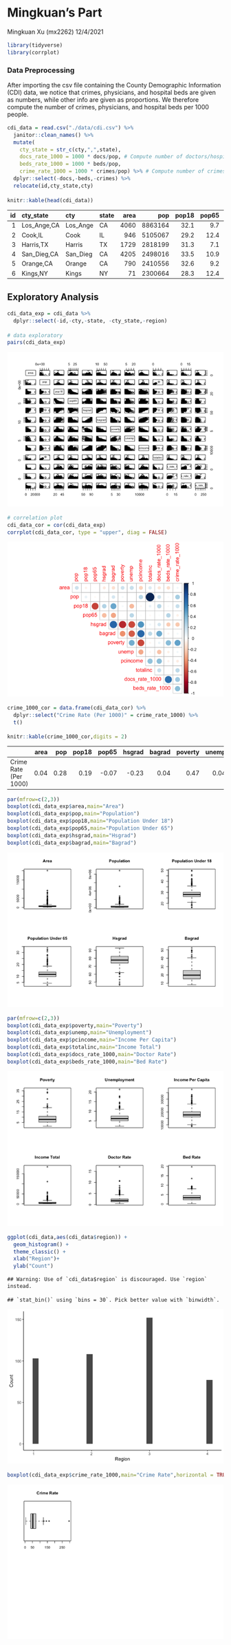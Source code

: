 Mingkuan’s Part
================
Mingkuan Xu (mx2262)
12/4/2021

``` r
library(tidyverse)
library(corrplot)
```

### Data Preprocessing

After importing the csv file containing the County Demographic
Information (CDI) data, we notice that crimes, physicians, and hospital
beds are given as numbers, while other info are given as proportions. We
therefore compute the number of crimes, physicians, and hospital beds
per 1000 people.

``` r
cdi_data = read.csv("./data/cdi.csv") %>%
  janitor::clean_names() %>%
  mutate(
    cty_state = str_c(cty,",",state),
    docs_rate_1000 = 1000 * docs/pop, # Compute number of doctors/hospital beds per 1000 people.
    beds_rate_1000 = 1000 * beds/pop,
    crime_rate_1000 = 1000 * crimes/pop) %>% # Compute number of crimes per 1000 people.) 
  dplyr::select(-docs,-beds,-crimes) %>%
  relocate(id,cty_state,cty)

knitr::kable(head(cdi_data))
```

|  id | cty_state   | cty      | state | area |     pop | pop18 | pop65 | hsgrad | bagrad | poverty | unemp | pcincome | totalinc | region | docs_rate_1000 | beds_rate_1000 | crime_rate_1000 |
|----:|:------------|:---------|:------|-----:|--------:|------:|------:|-------:|-------:|--------:|------:|---------:|---------:|-------:|---------------:|---------------:|----------------:|
|   1 | Los_Ange,CA | Los_Ange | CA    | 4060 | 8863164 |  32.1 |   9.7 |   70.0 |   22.3 |    11.6 |   8.0 |    20786 |   184230 |      4 |       2.671394 |       3.125295 |        77.73026 |
|   2 | Cook,IL     | Cook     | IL    |  946 | 5105067 |  29.2 |  12.4 |   73.4 |   22.8 |    11.1 |   7.2 |    21729 |   110928 |      2 |       2.968227 |       4.221296 |        85.58869 |
|   3 | Harris,TX   | Harris   | TX    | 1729 | 2818199 |  31.3 |   7.1 |   74.9 |   25.4 |    12.5 |   5.7 |    19517 |    55003 |      3 |       2.680080 |       4.417360 |        89.96029 |
|   4 | San_Dieg,CA | San_Dieg | CA    | 4205 | 2498016 |  33.5 |  10.9 |   81.9 |   25.3 |     8.1 |   6.1 |    19588 |    48931 |      4 |       2.363876 |       2.473563 |        69.58362 |
|   5 | Orange,CA   | Orange   | CA    |  790 | 2410556 |  32.6 |   9.2 |   81.2 |   27.8 |     5.2 |   4.8 |    24400 |    58818 |      4 |       2.514772 |       2.642129 |        59.95463 |
|   6 | Kings,NY    | Kings    | NY    |   71 | 2300664 |  28.3 |  12.4 |   63.7 |   16.6 |    19.5 |   9.5 |    16803 |    38658 |      1 |       2.112868 |       3.886704 |       295.98672 |

## Exploratory Analysis

``` r
cdi_data_exp = cdi_data %>%
  dplyr::select(-id,-cty,-state, -cty_state,-region) 

# data exploratory
pairs(cdi_data_exp)
```

![](MingkuanXu_files/figure-gfm/exploration-1.png)<!-- -->

``` r
# correlation plot
cdi_data_cor = cor(cdi_data_exp)
corrplot(cdi_data_cor, type = "upper", diag = FALSE)
```

![](MingkuanXu_files/figure-gfm/exploration-2.png)<!-- -->

``` r
crime_1000_cor = data.frame(cdi_data_cor) %>% 
  dplyr::select("Crime Rate (Per 1000)" = crime_rate_1000) %>% 
  t()

knitr::kable(crime_1000_cor,digits = 2) 
```

|                       | area |  pop | pop18 | pop65 | hsgrad | bagrad | poverty | unemp | pcincome | totalinc | docs_rate_1000 | beds_rate_1000 | crime_rate_1000 |
|:----------------------|-----:|-----:|------:|------:|-------:|-------:|--------:|------:|---------:|---------:|---------------:|---------------:|----------------:|
| Crime Rate (Per 1000) | 0.04 | 0.28 |  0.19 | -0.07 |  -0.23 |   0.04 |    0.47 |  0.04 |    -0.08 |     0.23 |           0.31 |           0.36 |               1 |

``` r
par(mfrow=c(2,3))
boxplot(cdi_data_exp$area,main="Area")
boxplot(cdi_data_exp$pop,main="Population")
boxplot(cdi_data_exp$pop18,main="Population Under 18")
boxplot(cdi_data_exp$pop65,main="Population Under 65")
boxplot(cdi_data_exp$hsgrad,main="Hsgrad")
boxplot(cdi_data_exp$bagrad,main="Bagrad")
```

![](MingkuanXu_files/figure-gfm/exploration-3.png)<!-- -->

``` r
par(mfrow=c(2,3))
boxplot(cdi_data_exp$poverty,main="Poverty")
boxplot(cdi_data_exp$unemp,main="Unemployment")
boxplot(cdi_data_exp$pcincome,main="Income Per Capita")
boxplot(cdi_data_exp$totalinc,main="Income Total")
boxplot(cdi_data_exp$docs_rate_1000,main="Doctor Rate")
boxplot(cdi_data_exp$beds_rate_1000,main="Bed Rate")
```

![](MingkuanXu_files/figure-gfm/exploration-4.png)<!-- -->

``` r
ggplot(cdi_data,aes(cdi_data$region)) + 
  geom_histogram() +
  theme_classic() +
  xlab("Region")+
  ylab("Count")
```

    ## Warning: Use of `cdi_data$region` is discouraged. Use `region` instead.

    ## `stat_bin()` using `bins = 30`. Pick better value with `binwidth`.

![](MingkuanXu_files/figure-gfm/exploration-5.png)<!-- -->

``` r
boxplot(cdi_data_exp$crime_rate_1000,main="Crime Rate",horizontal = TRUE)
```

![](MingkuanXu_files/figure-gfm/exploration-6.png)<!-- -->

